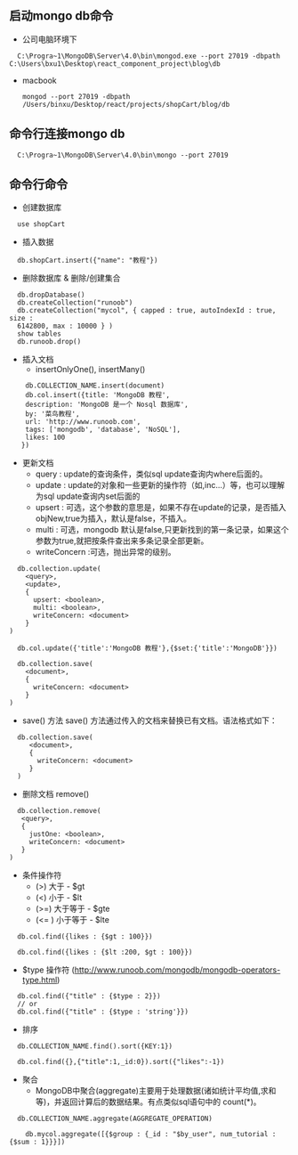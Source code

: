 
## 启动mongo db命令
* 公司电脑环境下
```
  C:\Progra~1\MongoDB\Server\4.0\bin\mongod.exe --port 27019 -dbpath C:\Users\bxu1\Desktop\react_component_project\blog\db
```
* macbook
  ```
  mongod --port 27019 -dbpath /Users/binxu/Desktop/react/projects/shopCart/blog/db
  ```

## 命令行连接mongo db
```
  C:\Progra~1\MongoDB\Server\4.0\bin\mongo --port 27019
```

## 命令行命令
* 创建数据库
```
  use shopCart
```
* 插入数据
```
  db.shopCart.insert({"name": "教程"})
```
* 删除数据库 & 删除/创建集合

```
  db.dropDatabase()
  db.createCollection("runoob")
  db.createCollection("mycol", { capped : true, autoIndexId : true, size : 
  6142800, max : 10000 } )
  show tables
  db.runoob.drop()
```

* 插入文档
  + insertOnlyOne(), insertMany()
```
    db.COLLECTION_NAME.insert(document)
    db.col.insert({title: 'MongoDB 教程', 
    description: 'MongoDB 是一个 Nosql 数据库',
    by: '菜鸟教程',
    url: 'http://www.runoob.com',
    tags: ['mongodb', 'database', 'NoSQL'],
    likes: 100
   })
```

* 更新文档
  + query : update的查询条件，类似sql update查询内where后面的。
  + update : update的对象和一些更新的操作符（如$,$inc...）等，也可以理解为sql update查询内set后面的
  + upsert : 可选，这个参数的意思是，如果不存在update的记录，是否插入objNew,true为插入，默认是false，不插入。
  + multi : 可选，mongodb 默认是false,只更新找到的第一条记录，如果这个参数为true,就把按条件查出来多条记录全部更新。
  + writeConcern :可选，抛出异常的级别。
```
  db.collection.update(
    <query>,
    <update>,
    {
      upsert: <boolean>,
      multi: <boolean>,
      writeConcern: <document>
    }
)

  db.col.update({'title':'MongoDB 教程'},{$set:{'title':'MongoDB'}})

  db.collection.save(
    <document>,
    {
      writeConcern: <document>
    }
)

```

* save() 方法
save() 方法通过传入的文档来替换已有文档。语法格式如下：

```
  db.collection.save(
     <document>,
     {
       writeConcern: <document>
     }
  )
```

*  删除文档 remove()
```
  db.collection.remove(
   <query>,
   {
     justOne: <boolean>,
     writeConcern: <document>
   }
)
```

* 条件操作符
  + (>) 大于 - $gt
  + (<) 小于 - $lt
  + (>=) 大于等于 - $gte
  + (<= ) 小于等于 - $lte
```
  db.col.find({likes : {$gt : 100}})

  db.col.find({likes : {$lt :200, $gt : 100}})
```

* $type 操作符 (http://www.runoob.com/mongodb/mongodb-operators-type.html)

```
  db.col.find({"title" : {$type : 2}})
  // or
  db.col.find({"title" : {$type : 'string'}})
```

* 排序
```
  db.COLLECTION_NAME.find().sort({KEY:1})

  db.col.find({},{"title":1,_id:0}).sort({"likes":-1})
```

* 聚合
  + MongoDB中聚合(aggregate)主要用于处理数据(诸如统计平均值,求和等)，并返回计算后的数据结果。有点类似sql语句中的 count(*)。
```
  db.COLLECTION_NAME.aggregate(AGGREGATE_OPERATION)

    db.mycol.aggregate([{$group : {_id : "$by_user", num_tutorial : {$sum : 1}}}])
```